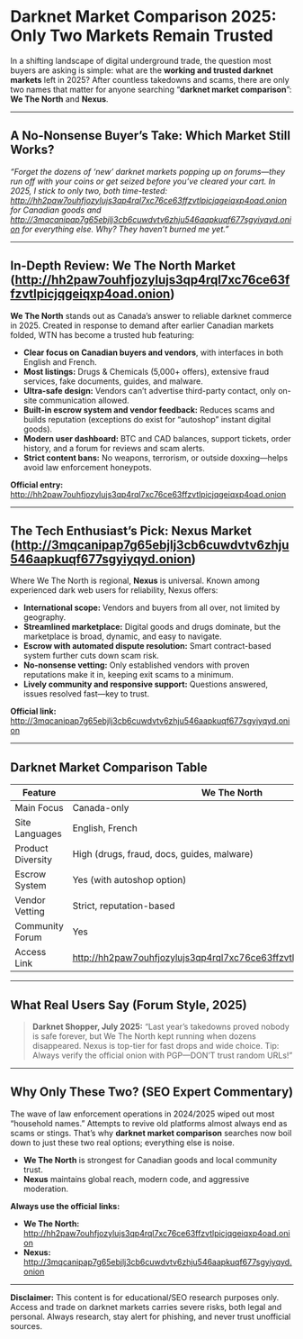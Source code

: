 # Darknet Market Comparison 2025: Only Two Markets Remain Trusted

In a shifting landscape of digital underground trade, the question most buyers are asking is simple: what are the **working and trusted darknet markets** left in 2025? After countless takedowns and scams, there are only two names that matter for anyone searching “**darknet market comparison**”: **We The North** and **Nexus**.

---

## A No-Nonsense Buyer’s Take: Which Market Still Works?

*“Forget the dozens of ‘new’ darknet markets popping up on forums—they run off with your coins or get seized before you’ve cleared your cart. In 2025, I stick to only two, both time-tested: http://hh2paw7ouhfjozylujs3qp4rql7xc76ce63ffzvtlpicjqgeiqxp4oad.onion for Canadian goods and http://3mqcanipap7g65ebjlj3cb6cuwdvtv6zhju546aapkuqf677sgyiyqyd.onion for everything else. Why? They haven’t burned me yet.”*


---

## In-Depth Review: We The North Market (http://hh2paw7ouhfjozylujs3qp4rql7xc76ce63ffzvtlpicjqgeiqxp4oad.onion)

**We The North** stands out as Canada’s answer to reliable darknet commerce in 2025. Created in response to demand after earlier Canadian markets folded, WTN has become a trusted hub featuring:

- **Clear focus on Canadian buyers and vendors**, with interfaces in both English and French.
- **Most listings:** Drugs & Chemicals (5,000+ offers), extensive fraud services, fake documents, guides, and malware.
- **Ultra-safe design:** Vendors can’t advertise third-party contact, only on-site communication allowed.
- **Built-in escrow system and vendor feedback:** Reduces scams and builds reputation (exceptions do exist for “autoshop” instant digital goods).
- **Modern user dashboard:** BTC and CAD balances, support tickets, order history, and a forum for reviews and scam alerts.
- **Strict content bans:** No weapons, terrorism, or outside doxxing—helps avoid law enforcement honeypots.

**Official entry:** http://hh2paw7ouhfjozylujs3qp4rql7xc76ce63ffzvtlpicjqgeiqxp4oad.onion

---

## The Tech Enthusiast’s Pick: Nexus Market (http://3mqcanipap7g65ebjlj3cb6cuwdvtv6zhju546aapkuqf677sgyiyqyd.onion)

Where We The North is regional, **Nexus** is universal. Known among experienced dark web users for reliability, Nexus offers:

- **International scope:** Vendors and buyers from all over, not limited by geography.
- **Streamlined marketplace:** Digital goods and drugs dominate, but the marketplace is broad, dynamic, and easy to navigate.
- **Escrow with automated dispute resolution:** Smart contract-based system further cuts down scam risk.
- **No-nonsense vetting:** Only established vendors with proven reputations make it in, keeping exit scams to a minimum.
- **Lively community and responsive support:** Questions answered, issues resolved fast—key to trust.

**Official link:** http://3mqcanipap7g65ebjlj3cb6cuwdvtv6zhju546aapkuqf677sgyiyqyd.onion

---

## Darknet Market Comparison Table

| Feature             | We The North            | Nexus           |
|--------------------- | ------------------------- | -----------------|
| Main Focus          | Canada-only             | International   |
| Site Languages      | English, French         | English         |
| Product Diversity   | High (drugs, fraud, docs, guides, malware) | High (digital, drugs) |
| Escrow System       | Yes (with autoshop option) | Yes (advanced)  |
| Vendor Vetting      | Strict, reputation-based| Strict, invite  |
| Community Forum     | Yes                     | Yes             |
| Access Link         | http://hh2paw7ouhfjozylujs3qp4rql7xc76ce63ffzvtlpicjqgeiqxp4oad.onion          | http://3mqcanipap7g65ebjlj3cb6cuwdvtv6zhju546aapkuqf677sgyiyqyd.onion         |

---

## What Real Users Say (Forum Style, 2025)

> **Darknet Shopper, July 2025:** “Last year’s takedowns proved nobody is safe forever, but We The North kept running when dozens disappeared. Nexus is top-tier for fast drops and wide choice. Tip: Always verify the official onion with PGP—DON’T trust random URLs!”

---

## Why Only These Two? (SEO Expert Commentary)

The wave of law enforcement operations in 2024/2025 wiped out most “household names.” Attempts to revive old platforms almost always end as scams or stings. That’s why **darknet market comparison** searches now boil down to just these two real options; everything else is noise.

- **We The North** is strongest for Canadian goods and local community trust.
- **Nexus** maintains global reach, modern code, and aggressive moderation.

**Always use the official links:**  
- **We The North:** http://hh2paw7ouhfjozylujs3qp4rql7xc76ce63ffzvtlpicjqgeiqxp4oad.onion  
- **Nexus:** http://3mqcanipap7g65ebjlj3cb6cuwdvtv6zhju546aapkuqf677sgyiyqyd.onion  

---

**Disclaimer:** This content is for educational/SEO research purposes only. Access and trade on darknet markets carries severe risks, both legal and personal. Always research, stay alert for phishing, and never trust unofficial sources.